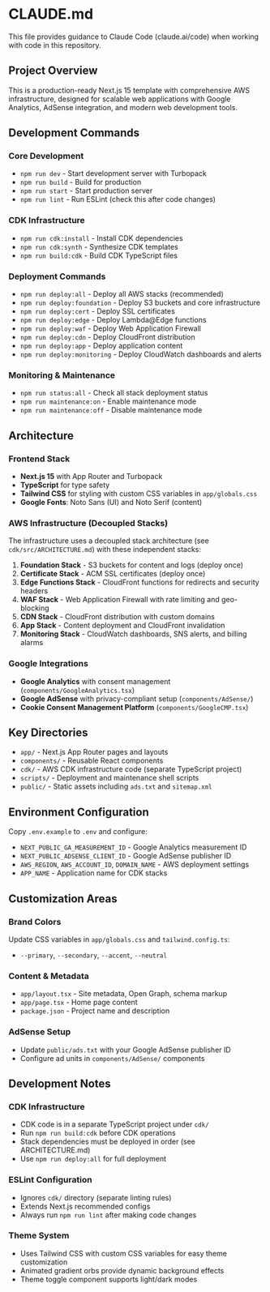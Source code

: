# CLAUDE.md

This file provides guidance to Claude Code (claude.ai/code) when working with code in this repository.

## Project Overview

This is a production-ready Next.js 15 template with comprehensive AWS infrastructure, designed for scalable web applications with Google Analytics, AdSense integration, and modern web development tools.

## Development Commands

### Core Development
- `npm run dev` - Start development server with Turbopack
- `npm run build` - Build for production
- `npm run start` - Start production server
- `npm run lint` - Run ESLint (check this after code changes)

### CDK Infrastructure
- `npm run cdk:install` - Install CDK dependencies
- `npm run cdk:synth` - Synthesize CDK templates
- `npm run build:cdk` - Build CDK TypeScript files

### Deployment Commands
- `npm run deploy:all` - Deploy all AWS stacks (recommended)
- `npm run deploy:foundation` - Deploy S3 buckets and core infrastructure
- `npm run deploy:cert` - Deploy SSL certificates
- `npm run deploy:edge` - Deploy Lambda@Edge functions
- `npm run deploy:waf` - Deploy Web Application Firewall
- `npm run deploy:cdn` - Deploy CloudFront distribution
- `npm run deploy:app` - Deploy application content
- `npm run deploy:monitoring` - Deploy CloudWatch dashboards and alerts

### Monitoring & Maintenance
- `npm run status:all` - Check all stack deployment status
- `npm run maintenance:on` - Enable maintenance mode
- `npm run maintenance:off` - Disable maintenance mode

## Architecture

### Frontend Stack
- **Next.js 15** with App Router and Turbopack
- **TypeScript** for type safety
- **Tailwind CSS** for styling with custom CSS variables in `app/globals.css`
- **Google Fonts**: Noto Sans (UI) and Noto Serif (content)

### AWS Infrastructure (Decoupled Stacks)
The infrastructure uses a decoupled stack architecture (see `cdk/src/ARCHITECTURE.md`) with these independent stacks:

1. **Foundation Stack** - S3 buckets for content and logs (deploy once)
2. **Certificate Stack** - ACM SSL certificates (deploy once)
3. **Edge Functions Stack** - CloudFront functions for redirects and security headers
4. **WAF Stack** - Web Application Firewall with rate limiting and geo-blocking
5. **CDN Stack** - CloudFront distribution with custom domains
6. **App Stack** - Content deployment and CloudFront invalidation
7. **Monitoring Stack** - CloudWatch dashboards, SNS alerts, and billing alarms

### Google Integrations
- **Google Analytics** with consent management (`components/GoogleAnalytics.tsx`)
- **Google AdSense** with privacy-compliant setup (`components/AdSense/`)
- **Cookie Consent Management Platform** (`components/GoogleCMP.tsx`)

## Key Directories

- `app/` - Next.js App Router pages and layouts
- `components/` - Reusable React components
- `cdk/` - AWS CDK infrastructure code (separate TypeScript project)
- `scripts/` - Deployment and maintenance shell scripts
- `public/` - Static assets including `ads.txt` and `sitemap.xml`

## Environment Configuration

Copy `.env.example` to `.env` and configure:
- `NEXT_PUBLIC_GA_MEASUREMENT_ID` - Google Analytics measurement ID
- `NEXT_PUBLIC_ADSENSE_CLIENT_ID` - Google AdSense publisher ID
- `AWS_REGION`, `AWS_ACCOUNT_ID`, `DOMAIN_NAME` - AWS deployment settings
- `APP_NAME` - Application name for CDK stacks

## Customization Areas

### Brand Colors
Update CSS variables in `app/globals.css` and `tailwind.config.ts`:
- `--primary`, `--secondary`, `--accent`, `--neutral`

### Content & Metadata
- `app/layout.tsx` - Site metadata, Open Graph, schema markup
- `app/page.tsx` - Home page content
- `package.json` - Project name and description

### AdSense Setup
- Update `public/ads.txt` with your Google AdSense publisher ID
- Configure ad units in `components/AdSense/` components

## Development Notes

### CDK Infrastructure
- CDK code is in a separate TypeScript project under `cdk/`
- Run `npm run build:cdk` before CDK operations
- Stack dependencies must be deployed in order (see ARCHITECTURE.md)
- Use `npm run deploy:all` for full deployment

### ESLint Configuration
- Ignores `cdk/` directory (separate linting rules)
- Extends Next.js recommended configs
- Always run `npm run lint` after making code changes

### Theme System
- Uses Tailwind CSS with custom CSS variables for easy theme customization
- Animated gradient orbs provide dynamic background effects
- Theme toggle component supports light/dark modes